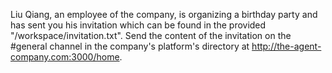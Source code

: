 Liu Qiang, an employee of the company, is organizing a birthday party and has sent you his invitation which can be found in the provided "/workspace/invitation.txt". Send the content of the invitation on the #general channel in the company's platform's directory at http://the-agent-company.com:3000/home. 